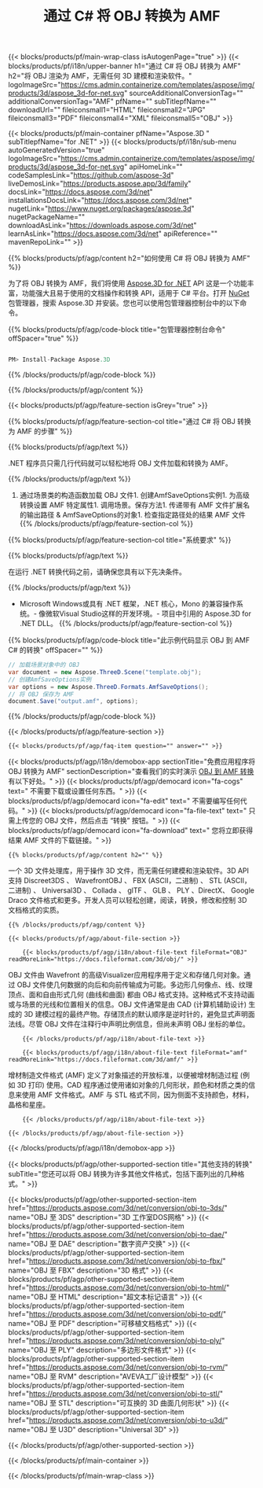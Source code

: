 ﻿---
title: 通过 C# 将 OBJ 转换为 AMF 
weight: 2780
url: /zh/net/conversion/obj-to-amf/ 
description: OBJ 到 AMF C# 转换的示例代码。在VB.NET，Asp.NET 或任何基于 .NET 的应用程序中使用 API 示例代码将批处理 OBJ 文件转换为 AMF。
---
{{< blocks/products/pf/main-wrap-class isAutogenPage="true" >}}
{{< blocks/products/pf/i18n/upper-banner h1="通过 C# 将 OBJ 转换为 AMF" h2="将 OBJ 渲染为 AMF，无需任何 3D 建模和渲染软件。" logoImageSrc="https://cms.admin.containerize.com/templates/aspose/img/products/3d/aspose_3d-for-net.svg" sourceAdditionalConversionTag="" additionalConversionTag="AMF" pfName="" subTitlepfName="" downloadUrl="" fileiconsmall1="HTML" fileiconsmall2="JPG" fileiconsmall3="PDF" fileiconsmall4="XML" fileiconsmall5="OBJ" >}}

{{< blocks/products/pf/main-container pfName="Aspose.3D " subTitlepfName="for .NET" >}}
{{< blocks/products/pf/i18n/sub-menu autoGeneratedVersion="true" logoImageSrc="https://cms.admin.containerize.com/templates/aspose/img/products/3d/aspose_3d-for-net.svg" apiHomeLink="" codeSamplesLink="https://github.com/aspose-3d" liveDemosLink="https://products.aspose.app/3d/family" docsLink="https://docs.aspose.com/3d/net" installationsDocsLink="https://docs.aspose.com/3d/net" nugetLink="https://www.nuget.org/packages/aspose.3d" nugetPackageName="" downloadAsLink="https://downloads.aspose.com/3d/net" learnAsLink="https://docs.aspose.com/3d/net" apiReference="" mavenRepoLink="" >}}

{{% blocks/products/pf/agp/content h2="如何使用 C# 将 OBJ 转换为 AMF" %}}

 为了将 OBJ 转换为 AMF，我们将使用
 [Aspose.3D for .NET](https://products.aspose.com/3d/net) 
 API 这是一个功能丰富，功能强大且易于使用的文档操作和转换 API，适用于 C# 平台。打开
 [NuGet](https://www.nuget.org/packages/aspose.3d) 
 包管理器，搜索
 Aspose.3D 
 并安装。您也可以使用包管理器控制台中的以下命令。

{{% blocks/products/pf/agp/code-block title="包管理器控制台命令" offSpacer="true" %}}

```cs

PM> Install-Package Aspose.3D


```

{{% /blocks/products/pf/agp/code-block %}}

{{% /blocks/products/pf/agp/content %}}

{{< blocks/products/pf/agp/feature-section isGrey="true" >}}

{{% blocks/products/pf/agp/feature-section-col title="通过 C# 将 OBJ 转换为 AMF 的步骤" %}}

{{% blocks/products/pf/agp/text %}}

 .NET 程序员只需几行代码就可以轻松地将 OBJ 文件加载和转换为 AMF。

{{% /blocks/products/pf/agp/text %}}

1. 通过场景类的构造函数加载 OBJ 文件1. 创建AmfSaveOptions实例1. 为高级转换设置 AMF 特定属性1. 调用场景。保存方法1. 传递带有 AMF 文件扩展名的输出路径 & AmfSaveOptions的对象1. 检查指定路径处的结果 AMF 文件
{{% /blocks/products/pf/agp/feature-section-col %}}

{{% blocks/products/pf/agp/feature-section-col title="系统要求" %}}

{{% blocks/products/pf/agp/text %}}

 在运行 .NET 转换代码之前，请确保您具有以下先决条件。

{{% /blocks/products/pf/agp/text %}}

- Microsoft Windows或具有 .NET 框架，.NET 核心，Mono 的兼容操作系统。- 像微软Visual Studio这样的开发环境。- 项目中引用的 Aspose.3D for .NET DLL。
{{% /blocks/products/pf/agp/feature-section-col %}}

{{% blocks/products/pf/agp/code-block title="此示例代码显示 OBJ 到 AMF C# 的转换" offSpacer="" %}}

```cs
// 加载场景对象中的 OBJ 
var document = new Aspose.ThreeD.Scene("template.obj");
// 创建AmfSaveOptions实例 
var options = new Aspose.ThreeD.Formats.AmfSaveOptions();
// 将 OBJ 保存为 AMF 
document.Save("output.amf", options); 


```

{{% /blocks/products/pf/agp/code-block %}}

{{< /blocks/products/pf/agp/feature-section >}}

    {{< blocks/products/pf/agp/faq-item question="" answer="" >}}
 

<!-- aboutfile Starts -->

{{< blocks/products/pf/agp/i18n/demobox-app sectionTitle="免费应用程序将 OBJ 转换为 AMF" sectionDescription="查看我们的实时演示 [OBJ 到 AMF 转换](https://products.aspose.app/3d/conversion/obj-to-amf) 有以下好处。" >}}
        {{< blocks/products/pf/agp/democard icon="fa-cogs" text=" 不需要下载或设置任何东西。" >}}
        {{< blocks/products/pf/agp/democard icon="fa-edit" text=" 不需要编写任何代码。" >}}
        {{< blocks/products/pf/agp/democard icon="fa-file-text" text=" 只需上传您的 OBJ 文件，然后点击 “转换” 按钮。" >}}
        {{< blocks/products/pf/agp/democard icon="fa-download" text=" 您将立即获得结果 AMF 文件的下载链接。" >}}

    {{% blocks/products/pf/agp/content h2="" %}}

 一个 3D 文件处理库，用于操作 3D 文件，而无需任何建模和渲染软件。3D API 支持 Discreet3DS 、 WavefrontOBJ 、 FBX (ASCII，二进制) 、 STL (ASCII，二进制) 、 Universal3D 、 Collada 、 glTF 、 GLB 、 PLY 、DirectX、 Google Draco 文件格式和更多。开发人员可以轻松创建，阅读，转换，修改和控制 3D 文档格式的实质。



    {{% /blocks/products/pf/agp/content %}}

    {{< blocks/products/pf/agp/about-file-section >}}

        {{< blocks/products/pf/agp/i18n/about-file-text fileFormat="OBJ" readMoreLink="https://docs.fileformat.com/3d/obj/" >}}
OBJ 文件由 Wavefront 的高级Visualizer应用程序用于定义和存储几何对象。通过 OBJ 文件使几何数据的向后和向前传输成为可能。多边形几何像点、线、纹理顶点、面和自由形式几何 (曲线和曲面) 都由 OBJ 格式支持。这种格式不支持动画或与场景的光线和位置相关的信息。OBJ 文件通常是由 CAD (计算机辅助设计) 生成的 3D 建模过程的最终产物。存储顶点的默认顺序是逆时针的，避免显式声明面法线。尽管 OBJ 文件在注释行中声明比例信息，但尚未声明 OBJ 坐标的单位。

        {{< /blocks/products/pf/agp/i18n/about-file-text >}}

        {{< blocks/products/pf/agp/i18n/about-file-text fileFormat="amf" readMoreLink="https://docs.fileformat.com/3d/amf/" >}}
增材制造文件格式 (AMF) 定义了对象描述的开放标准，以便被增材制造过程 (例如 3D 打印) 使用。CAD 程序通过使用诸如对象的几何形状，颜色和材质之类的信息来使用 AMF 文件格式。AMF 与 STL 格式不同，因为侧面不支持颜色，材料，晶格和星座。

        {{< /blocks/products/pf/agp/i18n/about-file-text >}}

    {{< /blocks/products/pf/agp/about-file-section >}}

{{< /blocks/products/pf/agp/i18n/demobox-app >}}

<!-- aboutfile Ends -->

{{< blocks/products/pf/agp/other-supported-section title="其他支持的转换" subTitle="您还可以将 OBJ 转换为许多其他文件格式，包括下面列出的几种格式。" >}}

{{< blocks/products/pf/agp/other-supported-section-item href="https://products.aspose.com/3d/net/conversion/obj-to-3ds/" name="OBJ 至 3DS" description="3D 工作室DOS网格" >}}
{{< blocks/products/pf/agp/other-supported-section-item href="https://products.aspose.com/3d/net/conversion/obj-to-dae/" name="OBJ 至 DAE" description="数字资产交换" >}}
{{< blocks/products/pf/agp/other-supported-section-item href="https://products.aspose.com/3d/net/conversion/obj-to-fbx/" name="OBJ 至 FBX" description="3D 格式" >}}
{{< blocks/products/pf/agp/other-supported-section-item href="https://products.aspose.com/3d/net/conversion/obj-to-html/" name="OBJ 至 HTML" description="超文本标记语言" >}}
{{< blocks/products/pf/agp/other-supported-section-item href="https://products.aspose.com/3d/net/conversion/obj-to-pdf/" name="OBJ 至 PDF" description="可移植文档格式" >}}
{{< blocks/products/pf/agp/other-supported-section-item href="https://products.aspose.com/3d/net/conversion/obj-to-ply/" name="OBJ 至 PLY" description="多边形文件格式" >}}
{{< blocks/products/pf/agp/other-supported-section-item href="https://products.aspose.com/3d/net/conversion/obj-to-rvm/" name="OBJ 至 RVM" description="AVEVA工厂设计模型" >}}
{{< blocks/products/pf/agp/other-supported-section-item href="https://products.aspose.com/3d/net/conversion/obj-to-stl/" name="OBJ 至 STL" description="可互换的 3D 曲面几何形状" >}}
{{< blocks/products/pf/agp/other-supported-section-item href="https://products.aspose.com/3d/net/conversion/obj-to-u3d/" name="OBJ 至 U3D" description="Universal 3D" >}}

{{< /blocks/products/pf/agp/other-supported-section >}}

{{< /blocks/products/pf/main-container >}}
    
{{< /blocks/products/pf/main-wrap-class >}}